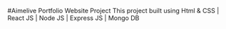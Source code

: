 #Aimelive Portfolio Website Project
This project built using Html & CSS | React JS | Node JS | Express JS | Mongo DB

